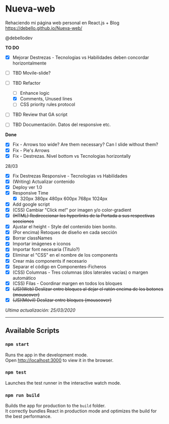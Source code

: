 # Nueva-web
Rehaciendo mi página web personal en React.js + Blog
https://debello.github.io/Nueva-web/

@debellodev

**TO DO**
- [x] Mejorar Destrezas - Tecnologias vs Habilidades deben concordar horizontalmente
- [ ] TBD Movile-slide?
- [ ] TBD Refactor 
    - [ ] Enhance logic
    - [x] Comments, Unused lines
    - [ ] CSS priority rules protocol
- [ ] TBD Review that GA script
- [ ] TBD Documentación. Datos del responsive etc.


**Done**
- [x] Fix - Arrows too wide? Are them necessary? Can I slide without them?
- [x] Fix - Pie's Arrows
- [x] Fix - Destrezas. Nivel bottom vs Tecnologias horizontally

28/03
- [x] Fix Destrezas Responsive - Tecnologias vs Habilidades
- [x] (Writing) Actualizar contenido
- [x] Deploy ver 1.0
- [x] Responsive Time 
    - [x] 320px 380px 480px 600px 768px 1024px
- [x] Add google script
- [x] (CSS) Cambiar "Click me!" por imagen y/o color-gradient
- [x] ~~(HTML) Redireccionar los hyperlinks de la Portada a sus respectivas secciones~~
- [x] Ajustar el height - Style del contenido bien bonito.
- [x] (Por encima) Retoques de diseño en cada sección
- [x] Borrar classNames
- [x] Importar imágenes e iconos 
- [x] Importar font necesaria (Titulo?)
- [x] Eliminar el "CSS" en el nombre de los components
- [x] Crear más components if necesario
- [x] Separar el código en Componentes-Ficheros
- [x] (CSS) Columnas - Tres columnas (dos laterales vacías) o margen automático
- [x] (CSS) Filas - Coordinar margen en todos los bloques
- [x] ~~(JS)(Web) Deslizar entre bloques al dejar el ratón encima de los botones {mouseover}~~
- [x] ~~(JS)(Móvil) Deslizar entre bloques {mouseover}~~

*Ultima actualización: 25/03/2020*




-------------------------------------------------------------------------

## Available Scripts

### `npm start`
Runs the app in the development mode.<br />
Open [http://localhost:3000](http://localhost:3000) to view it in the browser.

### `npm test`
Launches the test runner in the interactive watch mode.<br />


### `npm run build`
Builds the app for production to the `build` folder.<br />
It correctly bundles React in production mode and optimizes the build for the best performance.
